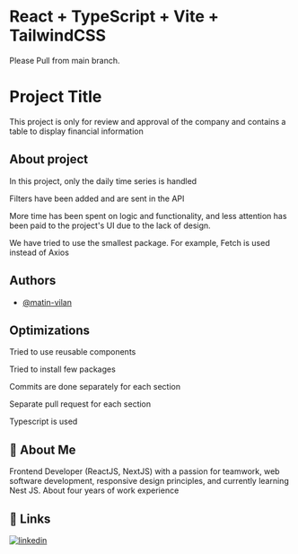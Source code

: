 # React + TypeScript + Vite + TailwindCSS

Please Pull from main branch.

# Project Title

This project is only for review and approval of the company and contains a table to display financial information

## About project

In this project, only the daily time series is handled

Filters have been added and are sent in the API

More time has been spent on logic and functionality, and less attention has been paid to the project's UI due to the lack of design.

We have tried to use the smallest package. For example, Fetch is used instead of Axios

## Authors

- [@matin-vilan](https://www.github.com/matin-vilan)

## Optimizations

Tried to use reusable components

Tried to install few packages

Commits are done separately for each section

Separate pull request for each section

Typescript is used

## 🚀 About Me

Frontend Developer (ReactJS, NextJS) with a passion for teamwork, web software development, responsive design principles, and currently learning Nest JS.
About four years of work experience

## 🔗 Links

[![linkedin](https://img.shields.io/badge/linkedin-0A66C2?style=for-the-badge&logo=linkedin&logoColor=white)](https://www.linkedin.com/in/matin-vilan-72288821a/)

